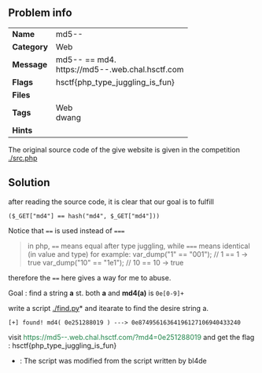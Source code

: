 ## Problem info
<table>
  <tr>
    <td><strong>Name</strong></td>
    <td>md5--</td>
  </tr>
  <tr>
    <td><strong>Category</strong></td>
    <td>Web</td>
  </tr>
  <tr>
    <td><strong>Message</strong></td>
    <td>md5-- == md4.</br>
    	https://md5--.web.chal.hsctf.com
    </td>
  </tr>
  <tr>
    <td><strong>Flags</strong></td>
    <td>hsctf{php_type_juggling_is_fun}</td>
  </tr>
  <tr>
    <td><strong>Files</strong></td>
    <td></td>
  </tr>
  <tr>
    <td><strong>Tags</strong></td>
    <td>Web<br>dwang</td>
  </tr>
  <tr>
    <td><strong>Hints</strong></td>
    <td></td>
  </tr>
</table>

The original source code of the give website is given in the competition [./src.php](./src.php)

## Solution

after reading the source code, it is clear that our goal is to fulfill 

```
($_GET["md4"] == hash("md4", $_GET["md4"]))
```

Notice that `==` is used instead of `===`

> in php, `==` means equal after type juggling, while `===` means identical (in value and type)
>for example:
>var_dump("1" == "001"); // 1 == 1 -> true
>var_dump("10" == "1e1"); // 10 == 10 -> true

therefore the `==` here gives a way for me to abuse.

Goal : find a string **a** st. both **a** and **md4(a)** is `0e[0-9]+` 

write a script [./find.py](./find.py)* and itearate to find the desire string a.

```
[+] found! md4( 0e251288019 ) ---> 0e87495616364196127106940433240
```

visit <font color="1E8449">https://md5--.web.chal.hsctf.com/?md4=0e251288019</font>
and get the flag : hsctf{php_type_juggling_is_fun}


* : The script was modified from the script written by bl4de


